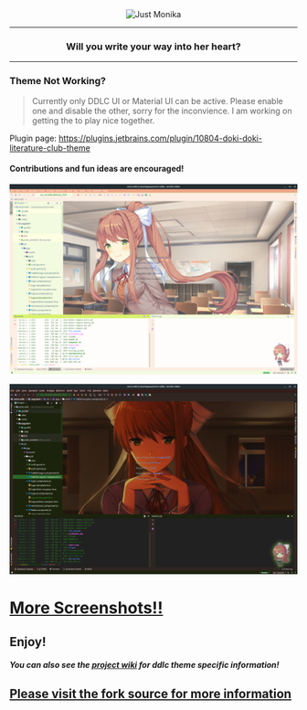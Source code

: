 <div align="center">
<img src="https://raw.githubusercontent.com/cyclic-reference/jetbrains-theme/master/src/main/resources/wizard/logo.png" alt="Just Monika"></img>
</div>

---
<div align="center">
    <h3 styles="color: pink"> Will you write your way into her heart?</h3>
</div>

---

### Theme Not Working?

> Currently only DDLC UI or Material UI can be active. Please enable one and disable the other, sorry for the inconvience. I am working on getting the to play nice together.

Plugin page:
https://plugins.jetbrains.com/plugin/10804-doki-doki-literature-club-theme

#### Contributions and fun ideas are encouraged!

![Just Monika](assets/screenshots/just_monika_background_normal.png)

![Only Monika](assets/screenshots/only_monika_background_normal.png)

# [More Screenshots!!](theme_album.md)

Enjoy!
---
##### You can also see the [project wiki](https://github.com/cyclic-reference/ddlc-jetbrains-theme/wiki) for ddlc theme specific information!

## [Please visit the fork source for more information](https://github.com/ChrisRM/material-theme-jetbrains)